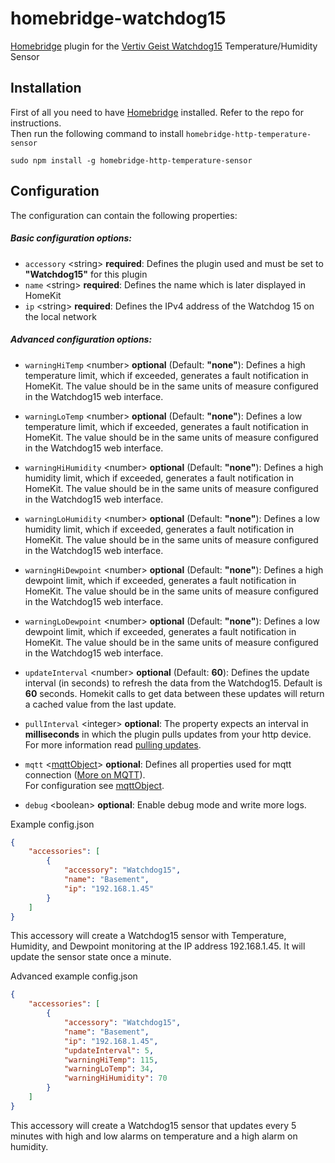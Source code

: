 # homebridge-watchdog15
[Homebridge](https://github.com/nfarina/homebridge) plugin for the [Vertiv Geist Watchdog15](https://www.vertiv.com/en-us/products-catalog/monitoring-control-and-management/monitoring/watchdog-15/) Temperature/Humidity Sensor


## Installation

First of all you need to have [Homebridge](https://github.com/nfarina/homebridge) installed. Refer to the repo for 
instructions.  
Then run the following command to install `homebridge-http-temperature-sensor`

```
sudo npm install -g homebridge-http-temperature-sensor
```

## Configuration

The configuration can contain the following properties:

##### Basic configuration options:

* `accessory` \<string\> **required**: Defines the plugin used and must be set to **"Watchdog15"** for this plugin
* `name` \<string\> **required**: Defines the name which is later displayed in HomeKit
* `ip` \<string\> **required**: Defines the IPv4 address of the Watchdog 15 on the local network

##### Advanced configuration options:

* `warningHiTemp` \<number\> **optional** \(Default: **"none"**): Defines a high temperature limit, which if exceeded, generates a
    fault notification in HomeKit. The value should be in the same units of measure configured in the Watchdog15 web interface.

* `warningLoTemp` \<number\> **optional** \(Default: **"none"**): Defines a low temperature limit, which if exceeded, generates a
    fault notification in HomeKit. The value should be in the same units of measure configured in the Watchdog15 web interface.

* `warningHiHumidity` \<number\> **optional** \(Default: **"none"**): Defines a high humidity limit, which if exceeded, generates a
    fault notification in HomeKit. The value should be in the same units of measure configured in the Watchdog15 web interface.

* `warningLoHumidity` \<number\> **optional** \(Default: **"none"**): Defines a low humidity limit, which if exceeded, generates a
    fault notification in HomeKit. The value should be in the same units of measure configured in the Watchdog15 web interface.

* `warningHiDewpoint` \<number\> **optional** \(Default: **"none"**): Defines a high dewpoint limit, which if exceeded, generates a
    fault notification in HomeKit. The value should be in the same units of measure configured in the Watchdog15 web interface.

* `warningLoDewpoint` \<number\> **optional** \(Default: **"none"**): Defines a low dewpoint limit, which if exceeded, generates a
    fault notification in HomeKit. The value should be in the same units of measure configured in the Watchdog15 web interface.

* `updateInterval` \<number\> **optional** \(Default: **60**\): Defines the update interval (in seconds) to refresh the data from 
   the Watchdog15. Default is **60** seconds. Homekit calls to get data between these updates will return a cached value from the
   last update.

- `pullInterval` \<integer\> **optional**: The property expects an interval in **milliseconds** in which the plugin 
    pulls updates from your http device. For more information read [pulling updates](#the-pull-way).

* `mqtt` \<[mqttObject](#mqttobject)\> **optional**: Defines all properties used for mqtt connection ([More on MQTT](#using-mqtt)).  
    For configuration see [mqttObject](#mqttobject).

- `debug` \<boolean\> **optional**: Enable debug mode and write more logs.

Example config.json
```json
{
    "accessories": [
        {
            "accessory": "Watchdog15",
            "name": "Basement",
            "ip": "192.168.1.45"
        }
    ]
}
```
This accessory will create a Watchdog15 sensor with Temperature, Humidity, and Dewpoint monitoring at the IP address 192.168.1.45. It will
update the sensor state once a minute.

Advanced example config.json
```json
{
    "accessories": [
        {
            "accessory": "Watchdog15",
            "name": "Basement",
            "ip": "192.168.1.45",
            "updateInterval": 5,
            "warningHiTemp": 115,
            "warningLoTemp": 34,
            "warningHiHumidity": 70
        }
    ]
}
```
This accessory will create a Watchdog15 sensor that updates every 5 minutes with high and low alarms on temperature and a high alarm on humidity.
